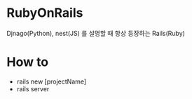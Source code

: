 # RubyOnRails

Djnago(Python), nest(JS) 를 설명할 때 항상 등장하는 Rails(Ruby)

# How to
- rails new \[projectName\]
- rails server

